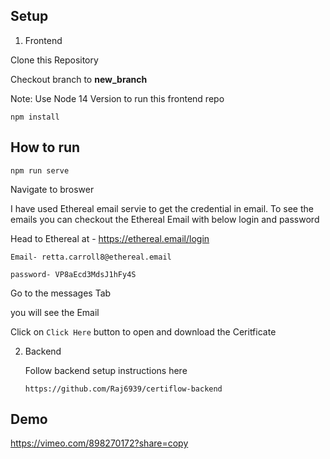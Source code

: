 ## Setup

1. Frontend

Clone this Repository

Checkout branch to **new_branch**

Note: Use Node 14 Version to run this frontend repo

```npm install```

## How to run

```npm run serve```

Navigate to broswer

I have used Ethereal email servie to get the credential in email. To see the emails you can checkout the Ethereal Email with below login and password

Head to Ethereal at - https://ethereal.email/login
 
```Email- retta.carroll8@ethereal.email```

```password- VP8aEcd3MdsJ1hFy4S```

Go to the messages Tab

you will see the Email

Click on ```Click Here``` button to open and download the Ceritficate

2. Backend

   Follow backend setup instructions here

   ```https://github.com/Raj6939/certiflow-backend```
   
## Demo

https://vimeo.com/898270172?share=copy


